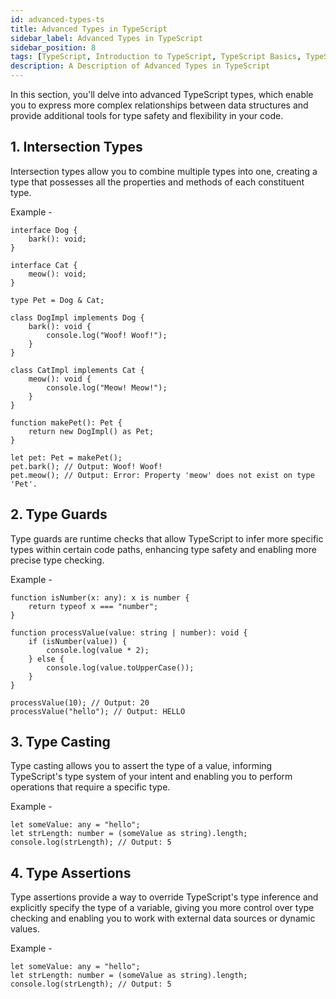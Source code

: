 ```yaml
---
id: advanced-types-ts
title: Advanced Types in TypeScript
sidebar_label: Advanced Types in TypeScript
sidebar_position: 8
tags: [TypeScript, Introduction to TypeScript, TypeScript Basics, TypeScript Introduction, TypeScript Overview, TypeScript Tutorial, TypeScript Guide, TypeScript Getting Started, TypeScript Introduction Tutorial, TypeScript Introduction Guide, TypeScript Introduction Getting Started, TypeScript Introduction Overview, TypeScript Introduction Basics, TypeScript Introduction Basics Tutorial, TypeScript Introduction Basics Guide, TypeScript Introduction Basics Overview, TypeScript Introduction Basics Getting Started, TypeScript Introduction Basics Getting Started Tutorial, TypeScript Introduction Basics Getting Started Guide]
description: A Description of Advanced Types in TypeScript
---
```


In this section, you'll delve into advanced TypeScript types, which enable you to express more complex relationships between data structures and provide additional tools for type safety and flexibility in your code.

## 1. Intersection Types

Intersection types allow you to combine multiple types into one, creating a type that possesses all the properties and methods of each constituent type.

Example -

```<js title='typescript'>
interface Dog {
    bark(): void;
}

interface Cat {
    meow(): void;
}

type Pet = Dog & Cat;

class DogImpl implements Dog {
    bark(): void {
        console.log("Woof! Woof!");
    }
}

class CatImpl implements Cat {
    meow(): void {
        console.log("Meow! Meow!");
    }
}

function makePet(): Pet {
    return new DogImpl() as Pet;
}

let pet: Pet = makePet();
pet.bark(); // Output: Woof! Woof!
pet.meow(); // Output: Error: Property 'meow' does not exist on type 'Pet'.
```

## 2. Type Guards

Type guards are runtime checks that allow TypeScript to infer more specific types within certain code paths, enhancing type safety and enabling more precise type checking.

Example -

```<js title='typescript'>
function isNumber(x: any): x is number {
    return typeof x === "number";
}

function processValue(value: string | number): void {
    if (isNumber(value)) {
        console.log(value * 2);
    } else {
        console.log(value.toUpperCase());
    }
}

processValue(10); // Output: 20
processValue("hello"); // Output: HELLO

```

## 3. Type Casting

Type casting allows you to assert the type of a value, informing TypeScript's type system of your intent and enabling you to perform operations that require a specific type.

Example -

```<js title='typescript'>
let someValue: any = "hello";
let strLength: number = (someValue as string).length;
console.log(strLength); // Output: 5
```

## 4. Type Assertions

Type assertions provide a way to override TypeScript's type inference and explicitly specify the type of a variable, giving you more control over type checking and enabling you to work with external data sources or dynamic values.

Example -

```<js title='typescript'>
let someValue: any = "hello";
let strLength: number = (someValue as string).length;
console.log(strLength); // Output: 5
```
